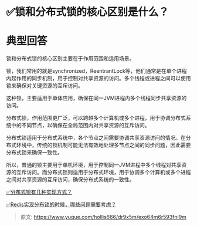 # ✅锁和分布式锁的核心区别是什么？


# 典型回答

锁和分布式锁的核心区别主要在于作用范围和适用场景。

锁，我们常用的就是synchronized，ReentrantLock等，他们通常是在单个进程内起作用的同步机制，用于控制对共享资源的访问。多个线程或进程之间可以使用锁来确保对关键资源的互斥访问。

这种锁，主要适用于单体应用，确保在同一JVM进程内多个线程同步共享资源的访问。

分布式锁，作用范围更广泛，可以跨越多个计算机或多个进程，用于协调分布式系统中的不同节点，以确保在全局范围内对共享资源的互斥访问。

分布式锁适用于分布式系统中，各个节点之间需要协调共享资源访问的情况。在分布式环境中，传统的锁机制可能无法有效地处理多节点之间的同步问题，因此需要分布式锁来确保一致性。

所以，普通的锁主要用于单机环境，用于控制同一JVM进程中多个线程对共享资源的互斥访问。而分布式锁则适用于分布式环境，用于协调多个计算机或多个进程之间对共享资源的互斥访问，确保分布式系统的一致性。

[✅分布式锁有几种实现方式？](https://www.yuque.com/hollis666/dr9x5m/fvnr41?view=doc_embed)

[✅Redis实现分布锁的时候，哪些问题需要考虑？](https://www.yuque.com/hollis666/dr9x5m/zrney050xgem0voc?view=doc_embed)


> 原文: <https://www.yuque.com/hollis666/dr9x5m/exo64m6r593fni9m>